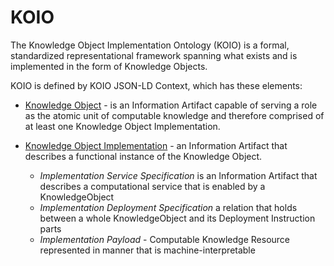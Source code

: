 # KOIO

The Knowledge Object Implementation Ontology (KOIO) is a formal, standardized representational 
framework spanning what exists and is implemented in the form of Knowledge Objects.  
                                                            
KOIO is defined by KOIO JSON-LD Context, which has these elements:

- [Knowledge Object](http://kgrid.org/koio/contexts/knowledgeobject.jsonld) - is an Information Artifact capable of serving a role as the atomic unit of 
computable knowledge and therefore comprised of at least one Knowledge Object Implementation. 

- [Knowledge Object Implementation](http://kgrid.org/koio/contexts/implementation.jsonld) - an Information Artifact that describes a functional instance of the Knowledge Object. 
    - _Implementation Service Specification_ is an Information Artifact that describes a computational 
    service that is enabled by a KnowledgeObject
    - _Implementation Deployment Specification_ a relation that holds between a whole KnowledgeObject 
    and its Deployment Instruction parts
    - _Implementation Payload_ - Computable Knowledge Resource represented in manner that is machine-interpretable 
 
